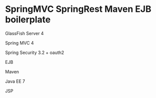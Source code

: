 SpringMVC SpringRest Maven EJB boilerplate
============================================

GlassFish Server 4

Spring MVC 4

Spring Security 3.2 + oauth2

EJB

Maven

Java EE 7

JSP


